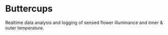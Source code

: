 # Buttercups
Realtime data analysis and logging of sensed flower illuminance and inner & outer temperature.
